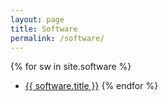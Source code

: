 ```yaml
---
layout: page
title: Software
permalink: /software/
---
```


{% for sw in site.software %}
* [{{ software.title }}]({{software.url}})
{% endfor %}
